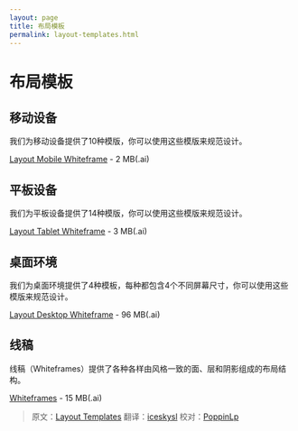 ```yaml
---
layout: page
title: 布局模板
permalink: layout-templates.html
---
```


# 布局模板

## 移动设备

我们为移动设备提供了10种模版，你可以使用这些模版来规范设计。

[Layout Mobile Whiteframe](http://materialdesign.qiniudn.com/downloads/Layout_Mobile_Whiteframe.ai) - 2 MB(.ai)

## 平板设备

我们为平板设备提供了14种模版，你可以使用这些模版来规范设计。

[Layout Tablet Whiteframe](http://materialdesign.qiniudn.com/downloads/Layout_Tablet_Whiteframe.ai) - 3 MB(.ai)

## 桌面环境

我们为桌面环境提供了4种模板，每种都包含4个不同屏幕尺寸，你可以使用这些模版来规范设计。

[Layout Desktop Whiteframe](http://materialdesign.qiniudn.com/downloads/Layout_Desktop_Whiteframe.ai) - 96 MB(.ai)

## 线稿

线稿（Whiteframes）提供了各种各样由风格一致的面、层和阴影组成的布局结构。

[Whiteframes](http://materialdesign.qiniudn.com/downloads/Whiteframes.ai) - 15 MB(.ai)

> 原文：[Layout Templates](http://www.google.com/design/spec/resources/layout-templates.html)  翻译：[iceskysl](https://github.com/iceskysl)  校对：[PoppinLp](https://github.com/poppinlp)

